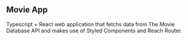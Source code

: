 ## Movie App

Typescript + React web application that fetchs data from The Movie Database API and makes use of Styled Components and Reach Router.
